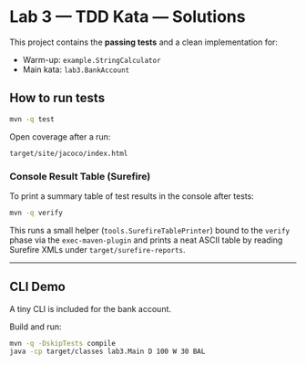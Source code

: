 # Lab 3 — TDD Kata — Solutions

This project contains the **passing tests** and a clean implementation for:
- Warm-up: `example.StringCalculator`
- Main kata: `lab3.BankAccount`

## How to run tests
```bash
mvn -q test
```

Open coverage after a run:
```
target/site/jacoco/index.html
```

### Console Result Table (Surefire)
To print a summary table of test results in the console after tests:
```bash
mvn -q verify
```
This runs a small helper (`tools.SurefireTablePrinter`) bound to the `verify` phase via the `exec-maven-plugin` and prints a neat ASCII table by reading Surefire XMLs under `target/surefire-reports`.

---

## CLI Demo
A tiny CLI is included for the bank account.

Build and run:
```bash
mvn -q -DskipTests compile
java -cp target/classes lab3.Main D 100 W 30 BAL
```
